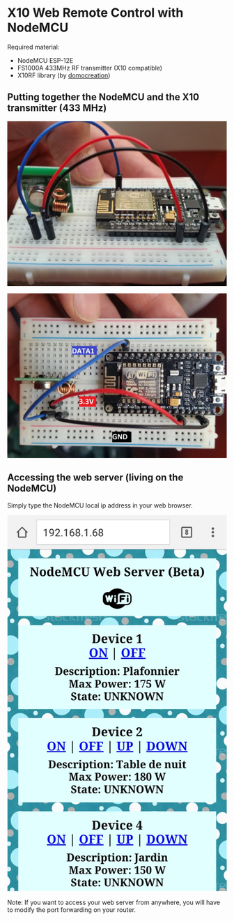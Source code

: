 # X10 Web Remote Control with NodeMCU

Required material:
- NodeMCU ESP-12E
- FS1000A 433MHz RF transmitter (X10 compatible)
- X10RF library (by [domocreation](http://www.domocreation.fr/projets/librairies/x10-rf-arduino.html))

## Putting together the NodeMCU and the X10 transmitter (433 MHz)

![Pic 1](https://github.com/nicolasfguillaume/X10-Web-Remote-Control-IoT/blob/master/X10-3.jpg)

![Pic 2](https://github.com/nicolasfguillaume/X10-Web-Remote-Control-IoT/blob/master/X10-22.jpg)

## Accessing the web server (living on the NodeMCU)

Simply type the NodeMCU local ip address in your web browser. 

![Pic 3](https://github.com/nicolasfguillaume/X10-Web-Remote-Control-IoT/blob/master/screenshot-android.jpg)

Note: If you want to access your web server from anywhere, you will have to modify the port forwarding on your router.

